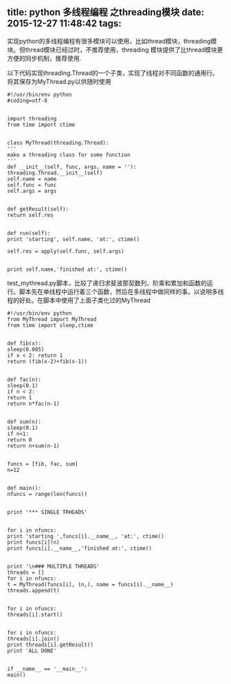 title: python 多线程编程 之threading模块
date: 2015-12-27 11:48:42
tags:
---
实现python的多线程编程有很多模块可以使用，比如thread模块，threading模块。但thread模块已经过时，不推荐使用，threading 模块提供了比thread模块更方便的同步机制，推荐使用.

以下代码实现threading.Thread的一个子类，实现了线程对不同函数的通用行。将其保存为MyThread.py以供随时使用
```
﻿﻿#!/usr/bin/env python
#coding=utf-8


import threading
from time import ctime


class MyThread(threading.Thread):
'''
make a threading class for some function
'''
def __init__(self, func, args, name = ''):
threading.Thread.__init__(self)
self.name = name
self.func = func
self.args = args


def getResult(self):
return self.res


def run(self):
print 'starting', self.name, 'at:', ctime()

self.res = apply(self.func, self.args)


print self.name,'finished at:', ctime()
```
test_mythread.py脚本，比较了递归求斐波那契数列，阶乘和累加和函数的运行。脚本先在单线程中运行着三个函数，然后在多线程中做同样的事。以说明多线程的好处。在脚本中使用了上面子类化过的MyThread
```
#!/usr/bin/env python
from MyThread import MyThread
from time import sleep,ctime


def fib(x):
sleep(0.005)
if x < 2: return 1
return (fib(x-2)+fib(x-1))


def fac(n):
sleep(0.1)
if n < 2:
return 1
return n*fac(n-1)


def sum(n):
sleep(0.1)
if n<1:
return 0
return n+sum(n-1)


funcs = [fib, fac, sum]
n=12


def main():
nfuncs = range(len(funcs))


print '*** SINGLE TRHEADS'


for i in nfuncs:
print 'starting ',funcs[i].__name__, 'at:', ctime()
print funcs[i](n)
print funcs[i].__name__,'finished at:', ctime()


print '\n### MULTIPLE THREADS'
threads = []
for i in nfuncs:
t = MyThread(funcs[i], (n,), name = funcs[i].__name__)
threads.append(t)


for i in nfuncs:
threads[i].start()


for i in nfuncs:
threads[i].join()
print threads[i].getResult()
print 'ALL DONE'


if __name__ == '__main__':
main()
```